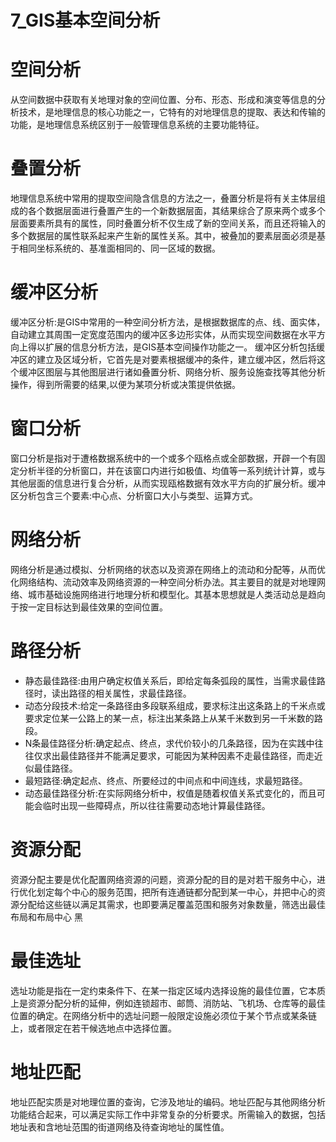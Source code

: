 # 7_GIS基本空间分析
# 空间分析
从空间数据中获取有关地理对象的空间位置、分布、形态、形成和演变等信息的分析技术，是地理信息的核心功能之一，它特有的对地理信息的提取、表达和传输的功能，是地理信息系统区别于一般管理信息系统的主要功能特征。
# 叠置分析
地理信息系统中常用的提取空间隐含信息的方法之一，叠置分析是将有关主体层组成的各个数据层面进行叠置产生的一个新数据层面，其结果综合了原来两个或多个层面要素所具有的属性，同时叠置分析不仅生成了新的空间关系，而且还将输入的多个数据层的属性联系起来产生新的属性关系。其中，被叠加的要素层面必须是基于相同坐标系统的、基准面相同的、同一区域的数据。
# 缓冲区分析
缓冲区分析:是GIS中常用的一种空间分析方法，是根据数据库的点、线、面实体，自动建立其周围一定宽度范围内的缓冲区多边形实体，从而实现空间数据在水平方向上得以扩展的信息分析方法，是GIS基本空间操作功能之一。
缓冲区分析包括缓冲区的建立及区域分析，它首先是对要素根据缓冲的条件，建立缓冲区，然后将这个缓冲区图层与其他图层进行诸如叠置分析、网络分析、服务设施查找等其他分析操作，得到所需要的结果,以便为某项分析或决策提供依据。
# 窗口分析
窗口分析是指对于遭格数据系统中的一个或多个瓯格点或全部数据，开辟一个有固定分析半径的分析窗口，并在该窗口内进行如极值、均值等一系列统计计算，或与其他层面的信息进行复合分析，从而实现瓯格数据有效水平方向的扩展分析。缓冲区分析包含三个要素:中心点、分析窗口大小与类型、运算方式。
# 网络分析
网络分析是通过模拟、分析网络的状态以及资源在网络上的流动和分配等，从而优化网络结构、流动效率及网络资源的一种空间分析办法。其主要目的就是对地理网络、城市基础设施网络进行地理分析和模型化。其基本思想就是人类活动总是趋向于按一定目标达到最佳效果的空间位置。
# 路径分析
- 静态最佳路径:由用户确定权值关系后，即给定每条弧段的属性，当需求最佳路径时，读出路径的相关属性，求最佳路径。
- 动态分段技术:给定一条路径由多段联系组成，要求标注出这条路上的千米点或要求定位某一公路上的某一点，标注出某条路上从某千米数到另一千米数的路段。
- N条最佳路径分析:确定起点、终点，求代价较小的几条路径，因为在实践中往往仅求出最佳路径并不能满足要求，可能因为某种因素不走最佳路径，而走近似最佳路径。
- 最短路径:确定起点、终点、所要经过的中间点和中间连线，求最短路径。
- 动态最佳路径分析:在实际网络分析中，权值是随着权值关系式变化的，而且可能会临时出现一些障碍点，所以往往需要动态地计算最佳路径。
# 资源分配
资源分配主要是优化配置网络资源的问题，资源分配的目的是对若干服务中心，进行优化划定每个中心的服务范围，把所有连通链都分配到某一中心，并把中心的资源分配给这些链以满足其需求，也即要满足覆盖范围和服务对象数量，筛选出最佳布局和布局中心
黑
# 最佳选址
选址功能是指在一定约束条件下、在某一指定区域内选择设施的最佳位置，它本质上是资源分配分析的延伸，例如连锁超市、邮筒、消防站、飞机场、仓库等的最佳位置的确定。在网络分析中的选址问题一般限定设施必须位于某个节点或某条链上，或者限定在若干候选地点中选择位置。
# 地址匹配
地址匹配实质是对地理位置的查询，它涉及地址的编码。地址匹配与其他网络分析功能结合起来，可以满足实际工作中非常复杂的分析要求。所需输入的数据，包括地址表和含地址范围的街道网络及待查询地址的属性值。



